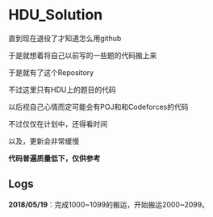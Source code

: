 # HDU_Solution

直到现在退役了才知道怎么用github

于是就想着将自己以前写的一些题的代码搬上来

于是就有了这个Repository




不过这里只有HDU上的题目的代码

以后视自己心情而定可能会有POJ和和Codeforces的代码

不过仅仅在计划中，还得看时间

以及，更新会非常缓慢

**代码普遍质量低下，仅供参考**

## Logs

**2018/05/19**：完成1000~1099的搬运，开始搬运2000~2099。
